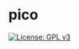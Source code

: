 # pico

[![License: GPL v3](https://img.shields.io/badge/License-GPLv3-blue.svg)](https://www.gnu.org/licenses/gpl-3.0)
